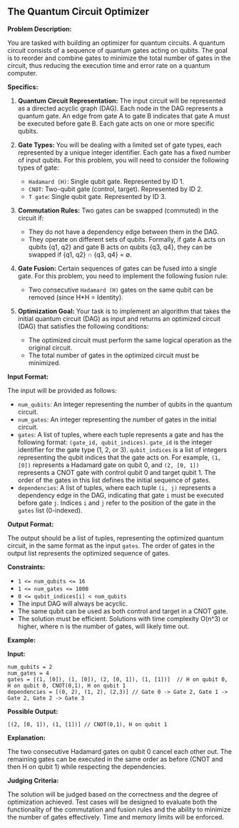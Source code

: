 ## The Quantum Circuit Optimizer

**Problem Description:**

You are tasked with building an optimizer for quantum circuits. A quantum circuit consists of a sequence of quantum gates acting on qubits. The goal is to reorder and combine gates to minimize the total number of gates in the circuit, thus reducing the execution time and error rate on a quantum computer.

**Specifics:**

1.  **Quantum Circuit Representation:** The input circuit will be represented as a directed acyclic graph (DAG). Each node in the DAG represents a quantum gate. An edge from gate A to gate B indicates that gate A must be executed before gate B. Each gate acts on one or more specific qubits.

2.  **Gate Types:** You will be dealing with a limited set of gate types, each represented by a unique integer identifier. Each gate has a fixed number of input qubits. For this problem, you will need to consider the following types of gate:
    *   `Hadamard (H)`: Single qubit gate. Represented by ID 1.
    *   `CNOT`: Two-qubit gate (control, target). Represented by ID 2.
    *   `T gate`: Single qubit gate. Represented by ID 3.

3.  **Commutation Rules:** Two gates can be swapped (commuted) in the circuit if:
    *   They do not have a dependency edge between them in the DAG.
    *   They operate on different sets of qubits. Formally, if gate A acts on qubits {q1, q2} and gate B acts on qubits {q3, q4}, they can be swapped if {q1, q2} ∩ {q3, q4} = ∅.

4.  **Gate Fusion:** Certain sequences of gates can be fused into a single gate. For this problem, you need to implement the following fusion rule:
    *   Two consecutive `Hadamard (H)` gates on the same qubit can be removed (since H\*H = Identity).

5.  **Optimization Goal:** Your task is to implement an algorithm that takes the initial quantum circuit (DAG) as input and returns an optimized circuit (DAG) that satisfies the following conditions:
    *   The optimized circuit must perform the same logical operation as the original circuit.
    *   The total number of gates in the optimized circuit must be minimized.

**Input Format:**

The input will be provided as follows:

*   `num_qubits`: An integer representing the number of qubits in the quantum circuit.
*   `num_gates`: An integer representing the number of gates in the initial circuit.
*   `gates`: A list of tuples, where each tuple represents a gate and has the following format: `(gate_id, qubit_indices)`.  `gate_id` is the integer identifier for the gate type (1, 2, or 3). `qubit_indices` is a list of integers representing the qubit indices that the gate acts on.  For example, `(1, [0])` represents a Hadamard gate on qubit 0, and `(2, [0, 1])` represents a CNOT gate with control qubit 0 and target qubit 1. The order of the gates in this list defines the initial sequence of gates.
*   `dependencies`: A list of tuples, where each tuple `(i, j)` represents a dependency edge in the DAG, indicating that gate `i` must be executed before gate `j`. Indices `i` and `j` refer to the position of the gate in the `gates` list (0-indexed).

**Output Format:**

The output should be a list of tuples, representing the optimized quantum circuit, in the same format as the input `gates`. The order of gates in the output list represents the optimized sequence of gates.

**Constraints:**

*   `1 <= num_qubits <= 16`
*   `1 <= num_gates <= 1000`
*   `0 <= qubit_indices[i] < num_qubits`
*   The input DAG will always be acyclic.
*   The same qubit can be used as both control and target in a CNOT gate.
*   The solution must be efficient. Solutions with time complexity O(n^3) or higher, where n is the number of gates, will likely time out.

**Example:**

**Input:**

```
num_qubits = 2
num_gates = 4
gates = [(1, [0]), (1, [0]), (2, [0, 1]), (1, [1])]  // H on qubit 0, H on qubit 0, CNOT(0,1), H on qubit 1
dependencies = [(0, 2), (1, 2), (2,3)] // Gate 0 -> Gate 2, Gate 1 -> Gate 2, Gate 2 -> Gate 3
```

**Possible Output:**

```
[(2, [0, 1]), (1, [1])] // CNOT(0,1), H on qubit 1
```

**Explanation:**

The two consecutive Hadamard gates on qubit 0 cancel each other out. The remaining gates can be executed in the same order as before (CNOT and then H on qubit 1) while respecting the dependencies.

**Judging Criteria:**

The solution will be judged based on the correctness and the degree of optimization achieved. Test cases will be designed to evaluate both the functionality of the commutation and fusion rules and the ability to minimize the number of gates effectively. Time and memory limits will be enforced.
